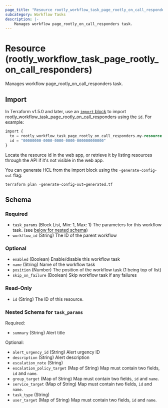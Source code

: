 ```yaml
---
page_title: "Resource rootly_workflow_task_page_rootly_on_call_responders - terraform-provider-rootly"
subcategory: Workflow Tasks
description: |-
    Manages workflow page_rootly_on_call_responders task.
---
```


# Resource (rootly_workflow_task_page_rootly_on_call_responders)

Manages workflow page_rootly_on_call_responders task.



## Import

In Terraform v1.5.0 and later, use an [`import` block](https://developer.hashicorp.com/terraform/language/import) to import rootly_workflow_task_page_rootly_on_call_responders using the `id`. For example:

```terraform
import {
  to = rootly_workflow_task_page_rootly_on_call_responders.my-resource
  id = "00000000-0000-0000-0000-000000000000"
}
```

Locate the resource id in the web app, or retrieve it by listing resources through the API if it's not visible in the web app.

You can generate HCL from the import block using the `-generate-config-out` flag:

```console
terraform plan -generate-config-out=generated.tf
```

<!-- schema generated by tfplugindocs -->
## Schema

### Required

- `task_params` (Block List, Min: 1, Max: 1) The parameters for this workflow task. (see [below for nested schema](#nestedblock--task_params))
- `workflow_id` (String) The ID of the parent workflow

### Optional

- `enabled` (Boolean) Enable/disable this workflow task
- `name` (String) Name of the workflow task
- `position` (Number) The position of the workflow task (1 being top of list)
- `skip_on_failure` (Boolean) Skip workflow task if any failures

### Read-Only

- `id` (String) The ID of this resource.

<a id="nestedblock--task_params"></a>
### Nested Schema for `task_params`

Required:

- `summary` (String) Alert title

Optional:

- `alert_urgency_id` (String) Alert urgency ID
- `description` (String) Alert description
- `escalation_note` (String)
- `escalation_policy_target` (Map of String) Map must contain two fields, `id` and `name`.
- `group_target` (Map of String) Map must contain two fields, `id` and `name`.
- `service_target` (Map of String) Map must contain two fields, `id` and `name`.
- `task_type` (String)
- `user_target` (Map of String) Map must contain two fields, `id` and `name`.
